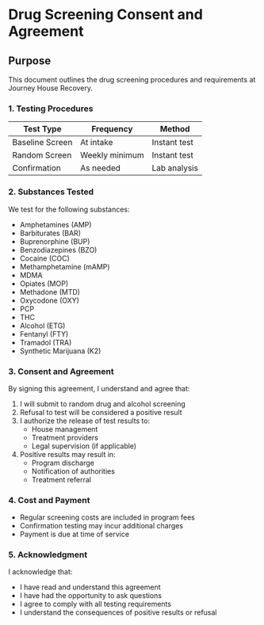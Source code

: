 # Drug Screening Consent and Agreement

## Purpose

This document outlines the drug screening procedures and requirements at Journey House Recovery.

### 1. Testing Procedures

| Test Type | Frequency | Method |
|-----------|-----------|---------|
| Baseline Screen | At intake | Instant test |
| Random Screen | Weekly minimum | Instant test |
| Confirmation | As needed | Lab analysis |

### 2. Substances Tested

We test for the following substances:
- Amphetamines (AMP)
- Barbiturates (BAR)
- Buprenorphine (BUP)
- Benzodiazepines (BZO)
- Cocaine (COC)
- Methamphetamine (mAMP)
- MDMA
- Opiates (MOP)
- Methadone (MTD)
- Oxycodone (OXY)
- PCP
- THC
- Alcohol (ETG)
- Fentanyl (FTY)
- Tramadol (TRA)
- Synthetic Marijuana (K2)

### 3. Consent and Agreement

By signing this agreement, I understand and agree that:

1. I will submit to random drug and alcohol screening
2. Refusal to test will be considered a positive result
3. I authorize the release of test results to:
   - House management
   - Treatment providers
   - Legal supervision (if applicable)
4. Positive results may result in:
   - Program discharge
   - Notification of authorities
   - Treatment referral

### 4. Cost and Payment

- Regular screening costs are included in program fees
- Confirmation testing may incur additional charges
- Payment is due at time of service

### 5. Acknowledgment

I acknowledge that:
- I have read and understand this agreement
- I have had the opportunity to ask questions
- I agree to comply with all testing requirements
- I understand the consequences of positive results or refusal 